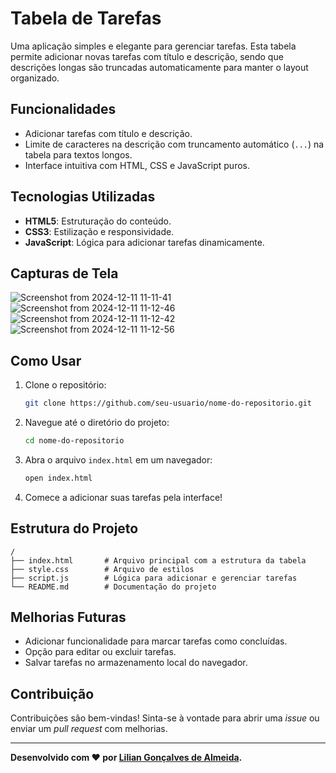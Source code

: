 # Tabela de Tarefas

Uma aplicação simples e elegante para gerenciar tarefas. Esta tabela permite adicionar novas tarefas com título e descrição, sendo que descrições longas são truncadas automaticamente para manter o layout organizado.

## Funcionalidades

- Adicionar tarefas com título e descrição.
- Limite de caracteres na descrição com truncamento automático (`...`) na tabela para textos longos.
- Interface intuitiva com HTML, CSS e JavaScript puros.

## Tecnologias Utilizadas

- **HTML5**: Estruturação do conteúdo.
- **CSS3**: Estilização e responsividade.
- **JavaScript**: Lógica para adicionar tarefas dinamicamente.

## Capturas de Tela

![Screenshot from 2024-12-11 11-11-41](https://github.com/user-attachments/assets/a5ef4239-140f-4cfc-9181-3cfcb586ef49)
![Screenshot from 2024-12-11 11-12-46](https://github.com/user-attachments/assets/2c506072-49b3-42f7-bba8-9e521274689e)
![Screenshot from 2024-12-11 11-12-42](https://github.com/user-attachments/assets/9c9acc49-3ce5-4485-9246-c89ef3840b21)
![Screenshot from 2024-12-11 11-12-56](https://github.com/user-attachments/assets/3645afa0-620a-4fa5-85a8-19136e3ee896)

## Como Usar

1. Clone o repositório:
   ```bash
   git clone https://github.com/seu-usuario/nome-do-repositorio.git
   ```

2. Navegue até o diretório do projeto:
   ```bash
   cd nome-do-repositorio
   ```

3. Abra o arquivo `index.html` em um navegador:
   ```bash
   open index.html
   ```

4. Comece a adicionar suas tarefas pela interface!

## Estrutura do Projeto

```
/
├── index.html       # Arquivo principal com a estrutura da tabela
├── style.css        # Arquivo de estilos
├── script.js        # Lógica para adicionar e gerenciar tarefas
└── README.md        # Documentação do projeto
```

## Melhorias Futuras

- Adicionar funcionalidade para marcar tarefas como concluídas.
- Opção para editar ou excluir tarefas.
- Salvar tarefas no armazenamento local do navegador.

## Contribuição

Contribuições são bem-vindas! Sinta-se à vontade para abrir uma *issue* ou enviar um *pull request* com melhorias.

---

**Desenvolvido com ❤️ por [Lilian Gonçalves de Almeida](https://github.com/Lilian-Goncalves-de-Almeida).**

